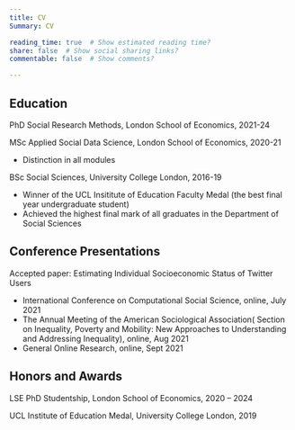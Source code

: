 ```yaml
---
title: CV
Summary: CV

reading_time: true  # Show estimated reading time?
share: false  # Show social sharing links?
commentable: false  # Show comments?

---
```




## **Education**

PhD Social Research Methods, London School of Economics, 2021-24

MSc Applied Social Data Science, London School of Economics, 2020-21

- Distinction in all modules

BSc Social Sciences, University College London, 2016-19

- Winner of the UCL Insititute of Education Faculty Medal (the best final year undergraduate student)
- Achieved the highest final mark of all graduates in the Department of Social Sciences



## **Conference Presentations**

Accepted paper: Estimating Individual Socioeconomic Status of Twitter Users

- International Conference on Computational Social Science, online, July 2021
- The Annual Meeting of the American Sociological Association( Section on Inequality, Poverty and Mobility: New Approaches to Understanding and Addressing Inequality), online, Aug 2021
- General Online Research, online, Sept 2021



## **Honors and Awards**

LSE PhD Studentship, London School of Economics, 2020 – 2024

UCL Institute of Education Medal, University College London, 2019





